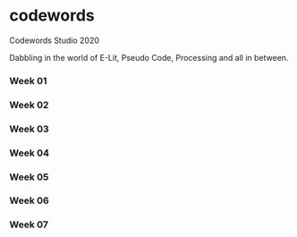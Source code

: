 # codewords
Codewords Studio 2020

Dabbling in the world of E-Lit, Pseudo Code, Processing and all in between. 

### <a ref="week_01/readme.md">Week 01 </a> 

### <a ref="week_02">Week 02 </a> 

### <a ref="week_03">Week 03 </a> 

### <a ref="week_04">Week 04 </a> 

### <a ref="week_05">Week 05 </a>

### <a ref="week_06">Week 06 </a> 

### <a ref="week_07">Week 07 </a> 
